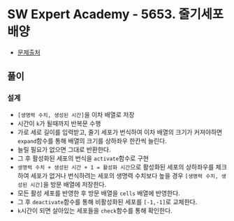 # SW Expert Academy - 5653. 줄기세포배양

* [문제출처](https://swexpertacademy.com/main/code/problem/problemDetail.do?contestProbId=AWXRJ8EKe48DFAUo "[모의 SW 역량테스트] 줄기세포배양")

## 풀이
### 설계
- `[생명력 수치, 생성된 시간]`을 이차 배열로 저장
- 시간이 `k`가 될때까지 반복문 수행
- 가로 세로 길이를 입력받고, 줄기 세포가 번식하여 이차 배열의 크기가 커져야하면 `expand`함수를 통해 배열의 크기를 상하좌우 한칸씩 늘린다.
- 늘릴 필요가 없으면 그대로 반환한다.
- 그 후 활성화된 세포의 번식을 `activate`함수로 구현
- `생명력 수치 + 생성된 시간 + 1 = 활성화 시간`으로 활성화된 세포의 상하좌우를 체크하여 세포가 없거나 번식하려는 세포의 생명력 수치보다 높을 경우 `[생명력 수치, 생성된 시간]`을 방문 배열에 저장한다.
- 모든 활성 세포를 반영한 후 방문 배열을 `cells` 배열에 반영한다.
- 그 후 `deactivate`함수를 통해 비활성화된 세포를 `[-1,-1]`로 교체한다.
- `k`시간이 되면 살아있는 세포들을 `check`함수를 통해 확인한다.